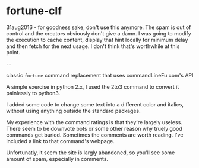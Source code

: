 # fortune-clf

31aug2016 - for goodness sake, don't use this anymore. The spam is out of control and the creators obviously don't give a damn. I was going to modify the execution to cache content, display that hint locally for minimum delay and then fetch for the next usage. I don't think that's worthwhile at this point.

--  


classic `fortune` command replacement that uses commandLineFu.com's API

A simple exercise in python 2.x, I used the 2to3 command to convert it painlessly to python3.

I added some code to change some text into a different color and italics, without using anything outside the standard packages.

My experience with the command ratings is that they're largely useless. There seem to be downvote bots or some other reason why truely good commands get buried. Sometimes the comments are worth reading. I've included a link to that command's webpage.

Unfortunatly, it seem the site is largly abandoned, so you'll see some amount of spam, especially in comments.
